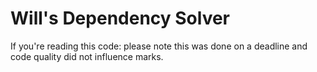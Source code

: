 # Will's Dependency Solver

If you're reading this code: please note this was done on a deadline and code quality did not influence marks.
